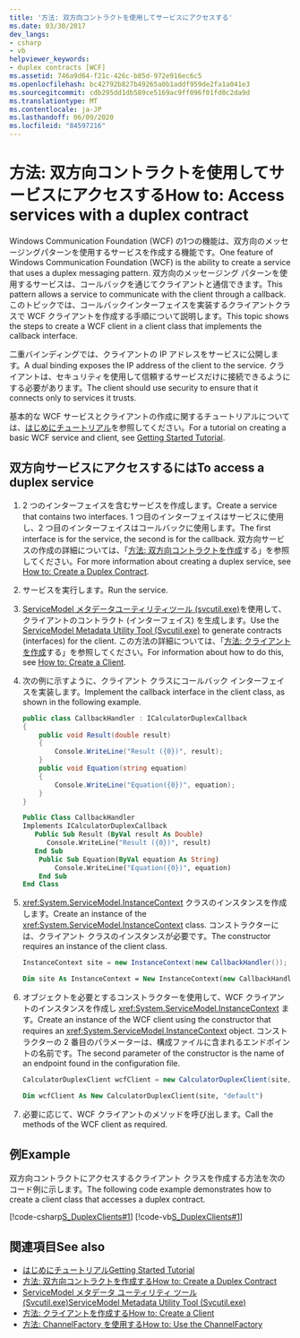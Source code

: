 ```yaml
---
title: '方法: 双方向コントラクトを使用してサービスにアクセスする'
ms.date: 03/30/2017
dev_langs:
- csharp
- vb
helpviewer_keywords:
- duplex contracts [WCF]
ms.assetid: 746a9d64-f21c-426c-b85d-972e916ec6c5
ms.openlocfilehash: bc42792b827b49265a0b1addf959de2fa1a041e3
ms.sourcegitcommit: cdb295dd1db589ce5169ac9ff096f01fd0c2da9d
ms.translationtype: MT
ms.contentlocale: ja-JP
ms.lasthandoff: 06/09/2020
ms.locfileid: "84597216"
---
```

# <a name="how-to-access-services-with-a-duplex-contract"></a><span data-ttu-id="ecf44-102">方法: 双方向コントラクトを使用してサービスにアクセスする</span><span class="sxs-lookup"><span data-stu-id="ecf44-102">How to: Access services with a duplex contract</span></span>

<span data-ttu-id="ecf44-103">Windows Communication Foundation (WCF) の1つの機能は、双方向のメッセージングパターンを使用するサービスを作成する機能です。</span><span class="sxs-lookup"><span data-stu-id="ecf44-103">One feature of Windows Communication Foundation (WCF) is the ability to create a service that uses a duplex messaging pattern.</span></span> <span data-ttu-id="ecf44-104">双方向のメッセージング パターンを使用するサービスは、コールバックを通じてクライアントと通信できます。</span><span class="sxs-lookup"><span data-stu-id="ecf44-104">This pattern allows a service to communicate with the client through a callback.</span></span> <span data-ttu-id="ecf44-105">このトピックでは、コールバックインターフェイスを実装するクライアントクラスで WCF クライアントを作成する手順について説明します。</span><span class="sxs-lookup"><span data-stu-id="ecf44-105">This topic shows the steps to create a WCF client in a client class that implements the callback interface.</span></span>

<span data-ttu-id="ecf44-106">二重バインディングでは、クライアントの IP アドレスをサービスに公開します。</span><span class="sxs-lookup"><span data-stu-id="ecf44-106">A dual binding exposes the IP address of the client to the service.</span></span> <span data-ttu-id="ecf44-107">クライアントは、セキュリティを使用して信頼するサービスだけに接続できるようにする必要があります。</span><span class="sxs-lookup"><span data-stu-id="ecf44-107">The client should use security to ensure that it connects only to services it trusts.</span></span>

<span data-ttu-id="ecf44-108">基本的な WCF サービスとクライアントの作成に関するチュートリアルについては、[はじめにチュートリアル](../getting-started-tutorial.md)を参照してください。</span><span class="sxs-lookup"><span data-stu-id="ecf44-108">For a tutorial on creating a basic WCF service and client, see [Getting Started Tutorial](../getting-started-tutorial.md).</span></span>

## <a name="to-access-a-duplex-service"></a><span data-ttu-id="ecf44-109">双方向サービスにアクセスするには</span><span class="sxs-lookup"><span data-stu-id="ecf44-109">To access a duplex service</span></span>

1. <span data-ttu-id="ecf44-110">2 つのインターフェイスを含むサービスを作成します。</span><span class="sxs-lookup"><span data-stu-id="ecf44-110">Create a service that contains two interfaces.</span></span> <span data-ttu-id="ecf44-111">1 つ目のインターフェイスはサービスに使用し、2 つ目のインターフェイスはコールバックに使用します。</span><span class="sxs-lookup"><span data-stu-id="ecf44-111">The first interface is for the service, the second is for the callback.</span></span> <span data-ttu-id="ecf44-112">双方向サービスの作成の詳細については、「[方法: 双方向コントラクトを作成](how-to-create-a-duplex-contract.md)する」を参照してください。</span><span class="sxs-lookup"><span data-stu-id="ecf44-112">For more information about creating a duplex service, see [How to: Create a Duplex Contract](how-to-create-a-duplex-contract.md).</span></span>

2. <span data-ttu-id="ecf44-113">サービスを実行します。</span><span class="sxs-lookup"><span data-stu-id="ecf44-113">Run the service.</span></span>

3. <span data-ttu-id="ecf44-114">[ServiceModel メタデータユーティリティツール (svcutil.exe)](../servicemodel-metadata-utility-tool-svcutil-exe.md)を使用して、クライアントのコントラクト (インターフェイス) を生成します。</span><span class="sxs-lookup"><span data-stu-id="ecf44-114">Use the [ServiceModel Metadata Utility Tool (Svcutil.exe)](../servicemodel-metadata-utility-tool-svcutil-exe.md) to generate contracts (interfaces) for the client.</span></span> <span data-ttu-id="ecf44-115">この方法の詳細については、「[方法: クライアントを作成](../how-to-create-a-wcf-client.md)する」を参照してください。</span><span class="sxs-lookup"><span data-stu-id="ecf44-115">For information about how to do this, see  [How to: Create a Client](../how-to-create-a-wcf-client.md).</span></span>

4. <span data-ttu-id="ecf44-116">次の例に示すように、クライアント クラスにコールバック インターフェイスを実装します。</span><span class="sxs-lookup"><span data-stu-id="ecf44-116">Implement the callback interface in the client class, as shown in the following example.</span></span>

    ```csharp
    public class CallbackHandler : ICalculatorDuplexCallback
    {
        public void Result(double result)
        {
            Console.WriteLine("Result ({0})", result);
        }
        public void Equation(string equation)
        {
            Console.WriteLine("Equation({0})", equation);
        }
    }
    ```

    ```vb
    Public Class CallbackHandler
    Implements ICalculatorDuplexCallback
       Public Sub Result (ByVal result As Double)
          Console.WriteLine("Result ({0})", result)
       End Sub
        Public Sub Equation(ByVal equation As String)
            Console.WriteLine("Equation({0})", equation)
        End Sub
    End Class
    ```

5. <span data-ttu-id="ecf44-117"><xref:System.ServiceModel.InstanceContext> クラスのインスタンスを作成します。</span><span class="sxs-lookup"><span data-stu-id="ecf44-117">Create an instance of the <xref:System.ServiceModel.InstanceContext> class.</span></span> <span data-ttu-id="ecf44-118">コンストラクターには、クライアント クラスのインスタンスが必要です。</span><span class="sxs-lookup"><span data-stu-id="ecf44-118">The constructor requires an instance of the client class.</span></span>

    ```csharp
    InstanceContext site = new InstanceContext(new CallbackHandler());
    ```

    ```vb
    Dim site As InstanceContext = New InstanceContext(new CallbackHandler())
    ```

6. <span data-ttu-id="ecf44-119">オブジェクトを必要とするコンストラクターを使用して、WCF クライアントのインスタンスを作成し <xref:System.ServiceModel.InstanceContext> ます。</span><span class="sxs-lookup"><span data-stu-id="ecf44-119">Create an instance of the WCF client using the constructor that requires an <xref:System.ServiceModel.InstanceContext> object.</span></span> <span data-ttu-id="ecf44-120">コンストラクターの 2 番目のパラメーターは、構成ファイルに含まれるエンドポイントの名前です。</span><span class="sxs-lookup"><span data-stu-id="ecf44-120">The second parameter of the constructor is the name of an endpoint found in the configuration file.</span></span>

    ```csharp
    CalculatorDuplexClient wcfClient = new CalculatorDuplexClient(site, "default");
    ```

    ```vb
    Dim wcfClient As New CalculatorDuplexClient(site, "default")
    ```

7. <span data-ttu-id="ecf44-121">必要に応じて、WCF クライアントのメソッドを呼び出します。</span><span class="sxs-lookup"><span data-stu-id="ecf44-121">Call the methods of the WCF client as required.</span></span>

## <a name="example"></a><span data-ttu-id="ecf44-122">例</span><span class="sxs-lookup"><span data-stu-id="ecf44-122">Example</span></span>

<span data-ttu-id="ecf44-123">双方向コントラクトにアクセスするクライアント クラスを作成する方法を次のコード例に示します。</span><span class="sxs-lookup"><span data-stu-id="ecf44-123">The following code example demonstrates how to create a client class that accesses a duplex contract.</span></span>

[!code-csharp[S_DuplexClients#1](../../../../samples/snippets/csharp/VS_Snippets_CFX/s_duplexclients/cs/client.cs#1)]
[!code-vb[S_DuplexClients#1](../../../../samples/snippets/visualbasic/VS_Snippets_CFX/s_duplexclients/vb/client.vb#1)]

## <a name="see-also"></a><span data-ttu-id="ecf44-124">関連項目</span><span class="sxs-lookup"><span data-stu-id="ecf44-124">See also</span></span>

- [<span data-ttu-id="ecf44-125">はじめにチュートリアル</span><span class="sxs-lookup"><span data-stu-id="ecf44-125">Getting Started Tutorial</span></span>](../getting-started-tutorial.md)
- [<span data-ttu-id="ecf44-126">方法: 双方向コントラクトを作成する</span><span class="sxs-lookup"><span data-stu-id="ecf44-126">How to: Create a Duplex Contract</span></span>](how-to-create-a-duplex-contract.md)
- [<span data-ttu-id="ecf44-127">ServiceModel メタデータ ユーティリティ ツール (Svcutil.exe)</span><span class="sxs-lookup"><span data-stu-id="ecf44-127">ServiceModel Metadata Utility Tool (Svcutil.exe)</span></span>](../servicemodel-metadata-utility-tool-svcutil-exe.md)
- [<span data-ttu-id="ecf44-128">方法: クライアントを作成する</span><span class="sxs-lookup"><span data-stu-id="ecf44-128">How to: Create a Client</span></span>](../how-to-create-a-wcf-client.md)
- [<span data-ttu-id="ecf44-129">方法: ChannelFactory を使用する</span><span class="sxs-lookup"><span data-stu-id="ecf44-129">How to: Use the ChannelFactory</span></span>](how-to-use-the-channelfactory.md)
